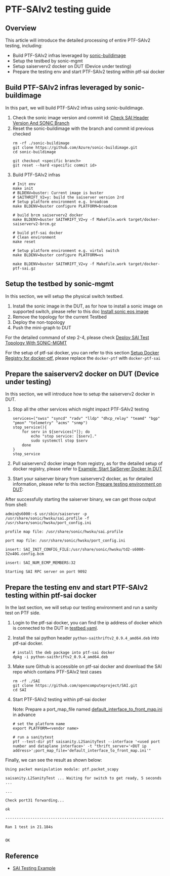 # PTF-SAIv2 testing guide
## Overview
This article will introduce the detailed processing of entire PTF-SAIv2 testing, including:
* Build PTF-SAIv2 infras leveraged by [sonic-buildimage](https://github.com/Azure/sonic-buildimage)
* Setup the testbed by sonic-mgmt
* Setup saiserverv2 docker on DUT (Device under testing)
* Prepare the testing env and start PTF-SAIv2 testing within ptf-sai docker

## Build PTF-SAIv2 infras leveraged by sonic-buildimage
In this part, we will build PTF-SAIv2 infras using sonic-buildimage.

1. Check the sonic image version and commit id: [Check SAI Header Version And SONiC Branch](https://github.com/Azure/sonic-mgmt/blob/master/docs/testbed/sai_quality/ExampleCheckSonicVersionAndBuildSaiserverDocker.md)
2. Reset the sonic-buildimage with the branch and commit id previous checked
    ```
    rm -rf ./sonic-buildimage
    git clone https://github.com/Azure/sonic-buildimage.git
    cd sonic-buildimage

    git checkout <specific branch>
    git reset --hard <specific commit id>
    ```
3. Build PTF-SAIv2 infras 
    ```
    # Init env
    make init
    # BLDENV=buster: Current image is buster
    # SAITHRIFT_V2=y: build the saiserver version 2rd
    # Setup platform environment e.g. broadcom
    make BLDENV=buster configure PLATFORM=broadcom

    # build brcm saiserverv2 docker 
    make BLDENV=buster SAITHRIFT_V2=y -f Makefile.work target/docker-saiserverv2-brcm.gz

    # build ptf-sai docker
    # Clean environment
    make reset

    # Setup platform environment e.g. virtul switch
    make BLDENV=buster configure PLATFORM=vs

    make BLDENV=buster SAITHRIFT_V2=y -f Makefile.work target/docker-ptf-sai.gz
    ```
 
## Setup the testbed by sonic-mgmt

In this section, we will setup the physical switch testbed.
1. Install the sonic image in the DUT, as for how to install a sonic image on supported switch, please refer to this doc [Install sonic eos image](https://github.com/Azure/SONiC/wiki/Quick-Start#install-sonic-eos-image)
2. Remove the topology for the current Testbed
3. Deploy the non-topology
4. Push the mini-graph to DUT

For the detailed command of step 2-4, please check [Deploy SAI Test Topology With SONiC-MGMT](https://github.com/Azure/sonic-mgmt/tree/master/docs/testbed/sai_quality)

For the setup of ptf-sai docker, you can refer to this section [Setup Docker Registry for docker-ptf](https://github.com/Azure/sonic-mgmt/blob/master/docs/testbed/README.testbed.Setup.md#setup-docker-registry-for-docker-ptf), please replace the `docker-ptf` with `docker-ptf-sai` 

## Prepare the saiserverv2 docker on DUT (Device under testing)
In this section, we will introduce how to setup the saiserverv2 docker in DUT.
1. Stop all the other services which might impact PTF-SAIv2 testing
    ```
    services=("swss" "syncd" "radv" "lldp" "dhcp_relay" "teamd" "bgp" "pmon" "telemetry" "acms" "snmp")
    stop_service(){
        for serv in ${services[*]}; do
            echo "stop service: [$serv]."
            sudo systemctl stop $serv
        done
    }
    stop_service
    ```
2. Pull saiserverv2 docker image from registry, as for the detailed setup of docker registry, please refer to [Example: Start SaiServer Docker In DUT](https://github.com/Azure/sonic-mgmt/blob/master/docs/testbed/sai_quality/ExampleStartSaiServerDockerInDUT.md)  

3. Start your saiserver binary from saiserverv2 docker, as for detailed information, please refer to this section [Prepare testing environment on DUT](https://github.com/Azure/sonic-mgmt/blob/master/docs/testbed/sai_quality/SAI.Example.md#prepare-testing-environment-on-dut):
    
After successfully starting the saiserver binary, we can get those output from shell:
```
admin@s6000:~$ usr/sbin/saiserver -p /usr/share/sonic/hwsku/sai.profile -f /usr/share/sonic/hwsku/port_config.ini 

profile map file: /usr/share/sonic/hwsku/sai.profile 

port map file: /usr/share/sonic/hwsku/port_config.ini 

insert: SAI_INIT_CONFIG_FILE:/usr/share/sonic/hwsku/td2-s6000-32x40G.config.bcm 

insert: SAI_NUM_ECMP_MEMBERS:32 

Starting SAI RPC server on port 9092 
```

## Prepare the testing env and start PTF-SAIv2 testing within ptf-sai docker
In the last section, we will setup our testing environment and run a sanity test on PTF side.

1. Login to the ptf-sai docker, you can find the ip address of docker which is connected to the DUT in [testbed.yaml](https://github.com/Azure/sonic-mgmt/blob/master/ansible/testbed.yaml).  
2. Install the sai python header `python-saithriftv2_0.9.4_amd64.deb` into ptf-sai docker.
    ```
    # install the deb package into ptf-sai docker
    dpkg -i python-saithriftv2_0.9.4_amd64.deb          
    ```
3. Make sure Github is accessible on ptf-sai docker and download the SAI repo which contains PTF-SAIv2 test cases 
    ```
    rm -rf ./SAI
    git clone https://github.com/opencomputeproject/SAI.git
    cd SAI
    ```

4. Start PTF-SAIv2 testing within ptf-sai docker
   
   Note: Prepare a port_map_file named [default_interface_to_front_map.ini](https://github.com/opencomputeproject/SAI/blob/master/test/saithrift/src/msn_2700/default_interface_to_front_map.ini) in advance 
    ```
    # set the platform name
    export PLATFORM=<vendor name>

    # run a sanitytest
    ptf --test-dir ptf saisanity.L2SanityTest --interface '<used port number and dataplane interface>' -t "thrift_server='<DUT ip address>';port_map_file='default_interface_to_front_map.ini'"
    ```
Finally, we can see the result as shown below:

```
Using packet manipulation module: ptf.packet_scapy 

saisanity.L2SanityTest ... Waiting for switch to get ready, 5 seconds ... 

...

Check port31 forwarding... 

ok 

---------------------------------------------------------------------- 

Ran 1 test in 21.184s 
 

OK 
```

## Reference

* [SAI Testing Example](https://github.com/Azure/sonic-mgmt/blob/master/docs/testbed/sai_quality/SAI.Example.md)